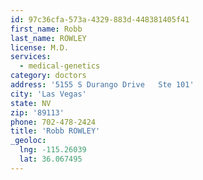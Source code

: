 ```yaml
---
id: 97c36cfa-573a-4329-883d-448381405f41
first_name: Robb
last_name: ROWLEY
license: M.D.
services:
  - medical-genetics
category: doctors
address: '5155 S Durango Drive   Ste 101'
city: 'Las Vegas'
state: NV
zip: '89113'
phone: 702-478-2424
title: 'Robb ROWLEY'
_geoloc:
  lng: -115.26039
  lat: 36.067495
---
```

